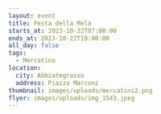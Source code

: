 ```yaml
---
layout: event
title: Festa della Mela
starts_at: 2023-10-22T07:00:00
ends_at: 2023-10-22T19:00:00
all_day: false
tags:
  - Mercatino
location:
  city: Abbiategrasso
  address: Piazza Marconi
thumbnail: images/uploads/mercatini2.png
flyer: images/uploads/img_1543.jpeg
---
```

